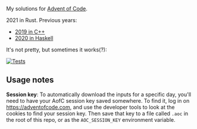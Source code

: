 My solutions for [Advent of Code](https://adventofcode.com/).

2021 in Rust. Previous years:

- [2019 in C++](https://github.com/dfm/adventofcode/tree/2019)
- [2020 in Haskell](https://github.com/dfm/adventofcode/tree/2020)

It's not pretty, but sometimes it works(?):

[![Tests](https://github.com/dfm/adventofcode/workflows/Tests/badge.svg)](https://github.com/dfm/adventofcode/actions?query=workflow%3ATests)

## Usage notes

**Session key**:
To automatically download the inputs for a specific day, you'll need to have
your AofC session key saved somewhere. To find it, log in on
https://adventofcode.com, and use the developer tools to look at the cookies to
find your session key. Then save that key to a file called `.aoc` in the root of
this repo, or as the `AOC_SESSION_KEY` environment variable.
